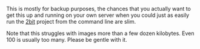 This is mostly for backup purposes, the chances that you actually want to get this up and running on your own server when you could just as easily run the [2bit](https://gitla.in/nilesrogoff/2bit) project from the command line are slim.

Note that this struggles with images more than a few dozen kilobytes. Even 100 is usually too many. Please be gentle with it.
